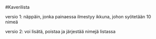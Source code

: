 #Kaverilista

versio 1:
näppäin, jonka painaessa ilmestyy ikkuna, johon syötetään 10 nimeä


versio 2:
voi lisätä, poistaa ja järjestää nimejä listassa